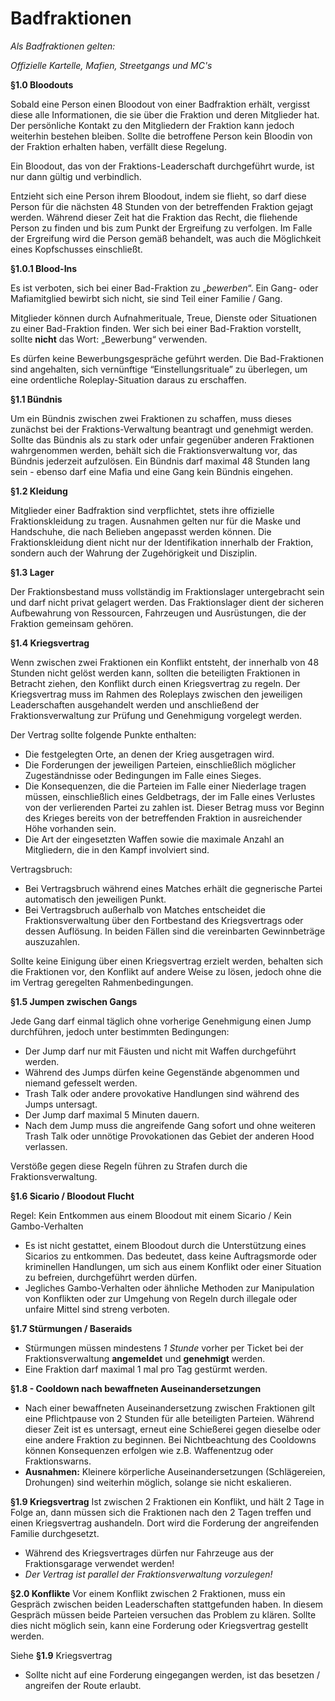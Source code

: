 # Badfraktionen

_Als Badfraktionen gelten:_

_Offizielle Kartelle, Mafien, Streetgangs und MC's_

**§1.0 Bloodouts**

Sobald eine Person einen Bloodout von einer Badfraktion erhält, vergisst diese alle Informationen, die sie über die Fraktion und deren Mitglieder hat. Der persönliche Kontakt zu den Mitgliedern der Fraktion kann jedoch weiterhin bestehen bleiben. Sollte die betroffene Person kein Bloodin von der Fraktion erhalten haben, verfällt diese Regelung.

Ein Bloodout, das von der Fraktions-Leaderschaft durchgeführt wurde, ist nur dann gültig und verbindlich.

Entzieht sich eine Person ihrem Bloodout, indem sie flieht, so darf diese Person für die nächsten 48 Stunden von der betreffenden Fraktion gejagt werden. Während dieser Zeit hat die Fraktion das Recht, die fliehende Person zu finden und bis zum Punkt der Ergreifung zu verfolgen. Im Falle der Ergreifung wird die Person gemäß behandelt, was auch die Möglichkeit eines Kopfschusses einschließt.

**§1.0.1 Blood-Ins**

Es ist verboten, sich bei einer Bad-Fraktion zu „_bewerben_“. Ein Gang- oder Mafiamitglied bewirbt sich nicht, sie sind Teil einer Familie / Gang.

Mitglieder können durch Aufnahmerituale, Treue, Dienste oder Situationen zu einer Bad-Fraktion finden. Wer sich bei einer Bad-Fraktion vorstellt, sollte **nicht** das Wort: „Bewerbung“ verwenden.

Es dürfen keine Bewerbungsgespräche geführt werden. Die Bad-Fraktionen sind angehalten, sich vernünftige “Einstellungsrituale” zu überlegen, um eine ordentliche Roleplay-Situation daraus zu erschaffen.

**§1.1 Bündnis**

Um ein Bündnis zwischen zwei Fraktionen zu schaffen, muss dieses zunächst bei der Fraktions-Verwaltung beantragt und genehmigt werden. Sollte das Bündnis als zu stark oder unfair gegenüber anderen Fraktionen wahrgenommen werden, behält sich die Fraktionsverwaltung vor, das Bündnis jederzeit aufzulösen. Ein Bündnis darf maximal 48 Stunden lang sein - ebenso darf eine Mafia und eine Gang kein Bündnis eingehen.

**§1.2 Kleidung**

Mitglieder einer Badfraktion sind verpflichtet, stets ihre offizielle Fraktionskleidung zu tragen. Ausnahmen gelten nur für die Maske und Handschuhe, die nach Belieben angepasst werden können. Die Fraktionskleidung dient nicht nur der Identifikation innerhalb der Fraktion, sondern auch der Wahrung der Zugehörigkeit und Disziplin.

**§1.3 Lager**

Der Fraktionsbestand muss vollständig im Fraktionslager untergebracht sein und darf nicht privat gelagert werden. Das Fraktionslager dient der sicheren Aufbewahrung von Ressourcen, Fahrzeugen und Ausrüstungen, die der Fraktion gemeinsam gehören.

**§1.4 Kriegsvertrag**

Wenn zwischen zwei Fraktionen ein Konflikt entsteht, der innerhalb von 48 Stunden nicht gelöst werden kann, sollten die beteiligten Fraktionen in Betracht ziehen, den Konflikt durch einen Kriegsvertrag zu regeln. Der Kriegsvertrag muss im Rahmen des Roleplays zwischen den jeweiligen Leaderschaften ausgehandelt werden und anschließend der Fraktionsverwaltung zur Prüfung und Genehmigung vorgelegt werden.

Der Vertrag sollte folgende Punkte enthalten:

* Die festgelegten Orte, an denen der Krieg ausgetragen wird.
* Die Forderungen der jeweiligen Parteien, einschließlich möglicher Zugeständnisse oder Bedingungen im Falle eines Sieges.
* Die Konsequenzen, die die Parteien im Falle einer Niederlage tragen müssen, einschließlich eines Geldbetrags, der im Falle eines Verlustes von der verlierenden Partei zu zahlen ist. Dieser Betrag muss vor Beginn des Krieges bereits von der betreffenden Fraktion in ausreichender Höhe vorhanden sein.
* Die Art der eingesetzten Waffen sowie die maximale Anzahl an Mitgliedern, die in den Kampf involviert sind.

Vertragsbruch:

* Bei Vertragsbruch während eines Matches erhält die gegnerische Partei automatisch den jeweiligen Punkt.
* Bei Vertragsbruch außerhalb von Matches entscheidet die Fraktionsverwaltung über den Fortbestand des Kriegsvertrags oder dessen Auflösung. In beiden Fällen sind die vereinbarten Gewinnbeträge auszuzahlen.

Sollte keine Einigung über einen Kriegsvertrag erzielt werden, behalten sich die Fraktionen vor, den Konflikt auf andere Weise zu lösen, jedoch ohne die im Vertrag geregelten Rahmenbedingungen.

**§1.5 Jumpen zwischen Gangs**

Jede Gang darf einmal täglich ohne vorherige Genehmigung einen Jump durchführen, jedoch unter bestimmten Bedingungen:

* Der Jump darf nur mit Fäusten und nicht mit Waffen durchgeführt werden.
* Während des Jumps dürfen keine Gegenstände abgenommen und niemand gefesselt werden.
* Trash Talk oder andere provokative Handlungen sind während des Jumps untersagt.
* Der Jump darf maximal 5 Minuten dauern.
* Nach dem Jump muss die angreifende Gang sofort und ohne weiteren Trash Talk oder unnötige Provokationen das Gebiet der anderen Hood verlassen.

Verstöße gegen diese Regeln führen zu Strafen durch die Fraktionsverwaltung.

**§1.6 Sicario / Bloodout Flucht**

Regel: Kein Entkommen aus einem Bloodout mit einem Sicario / Kein Gambo-Verhalten

* Es ist nicht gestattet, einem Bloodout durch die Unterstützung eines Sicarios zu entkommen. Das bedeutet, dass keine Auftragsmorde oder kriminellen Handlungen, um sich aus einem Konflikt oder einer Situation zu befreien, durchgeführt werden dürfen.
* Jegliches Gambo-Verhalten oder ähnliche Methoden zur Manipulation von Konflikten oder zur Umgehung von Regeln durch illegale oder unfaire Mittel sind streng verboten.

**§1.7 Stürmungen / Baseraids**

* Stürmungen müssen mindestens _1 Stunde_ vorher per Ticket bei der Fraktionsverwaltung **angemeldet** und **genehmigt** werden.
* Eine Fraktion darf maximal 1 mal pro Tag gestürmt werden.

**§1.8 - Cooldown nach bewaffneten Auseinandersetzungen**

* Nach einer bewaffneten Auseinandersetzung zwischen Fraktionen gilt eine Pflichtpause von 2 Stunden für alle beteiligten Parteien. Während dieser Zeit ist es untersagt, erneut eine Schießerei gegen dieselbe oder eine andere Fraktion zu beginnen. Bei Nichtbeachtung des Cooldowns können Konsequenzen erfolgen wie z.B. Waffenentzug oder Fraktionswarns.
* **Ausnahmen:** Kleinere körperliche Auseinandersetzungen (Schlägereien, Drohungen) sind weiterhin möglich, solange sie nicht eskalieren.

**§1.9 Kriegsvertrag** Ist zwischen 2 Fraktionen ein Konflikt, und hält 2 Tage in Folge an, dann müssen sich die Fraktionen nach den 2 Tagen treffen und einen Kriegsvertrag aushandeln. Dort wird die Forderung der angreifenden Familie durchgesetzt.

* Während des Kriegsvertrages dürfen nur Fahrzeuge aus der Fraktionsgarage verwendet werden!
* _Der Vertrag ist parallel der Fraktionsverwaltung vorzulegen!_

**§2.0 Konflikte** Vor einem Konflikt zwischen 2 Fraktionen, muss ein Gespräch zwischen beiden Leaderschaften stattgefunden haben. In diesem Gespräch müssen beide Parteien versuchen das Problem zu klären. Sollte dies nicht möglich sein, kann eine Forderung oder Kriegsvertrag gestellt werden.

Siehe **§1.9** Kriegsvertrag

* Sollte nicht auf eine Forderung eingegangen werden, ist das besetzen / angreifen der Route erlaubt.

